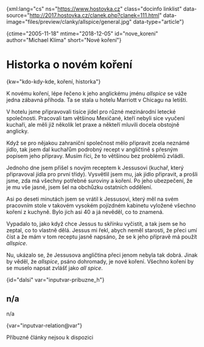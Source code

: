 
{xml:lang="cs" ns="https://www.hostovka.cz" class="docinfo linklist" data-source="http://2017.hostovka.cz/clanek.php?clanek=111.html" data-image="files/preview/clanky/allspice/general.jpg" data-type="article"}

{ctime="2005-11-18" mtime="2018-12-05" id="nove_koreni" author="Michael Klíma" short="Nové koření"}

# Historka o novém koření

<!-- generated attribute kw by user_udpatekw.sh on 2020-05-07, do not edit -->

{kw="kdo-kdy-kde, koření, historka"}

K novému koření, lépe řečeno k jeho anglickému jménu _allspice_ se váže jedna zábavná příhoda. Ta se stala u hotelu Marriott v Chicagu na letišti.

V hotelu jsme připravovali tisíce jídel pro různé mezinárodní letecké společnosti. Pracovali tam většinou Mexičané, kteří nebyli sice vyučení kuchaři, ale měli již několik let praxe a někteří mluvili docela obstojně anglicky.

Když se pro nějakou zahraniční společnost mělo připravit zcela neznámé jídlo, tak jsem dal kuchařům podrobný recept v angličtině s přesným popisem jeho přípravy. Musím říci, že to většinou bez problémů zvládli.

Jednoho dne jsem přišel s novým receptem k Jessusovi (kuchař, který připravoval jídla pro první třídy). Vysvětlil jsem mu, jak jídlo připravit, a prošli jsme, zda má všechny potřebné suroviny a koření. Po jeho ubezpečení, že je mu vše jasné, jsem šel na obchůzku ostatních oddělení.

Asi po deseti minutách jsem se vrátil k Jessusovi, který měl na svém pracovním stole v takovém vysokém pojízdném kabinetu vyložené všechno koření z kuchyně. Bylo jich asi 40 a já nevěděl, co to znamená.

Vypadalo to, jako když chce Jessus tu skřínku vyčistit, a tak jsem se ho zeptal, co to vlastně dělá. Jessus mi řekl, abych neměl starosti, že přeci umí číst a že mám v tom receptu jasně napsáno, že se k jeho přípravě má použít _allspice_.

Nu, ukázalo se, že Jessusova angličtina přeci jenom nebyla tak dobrá. Jinak by věděl, že _allspice_, psáno dohromady, je nové koření. Všechno koření by se muselo napsat zvlášť jako _all spice_.

{id="dalsi" var="inputvar-pribuzne_h"}

## n/a

n/a

{var="inputvar-relation@var"}

Příbuzné články nejsou k dispozici

